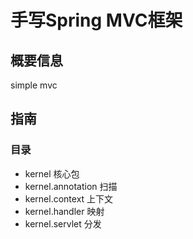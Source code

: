 # 手写Spring MVC框架

## 概要信息
simple mvc

## 指南
### 目录
* kernel 核心包
* kernel.annotation 扫描
* kernel.context 上下文
* kernel.handler 映射
* kernel.servlet 分发